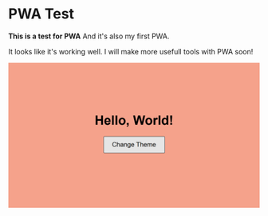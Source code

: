 # PWA Test

**This is a test for PWA**
And it's also my first PWA.

It looks like it's working well. I will make more usefull tools with PWA soon!

<img src="/images/shihanrishad.github.io_test123test_.png"/>
